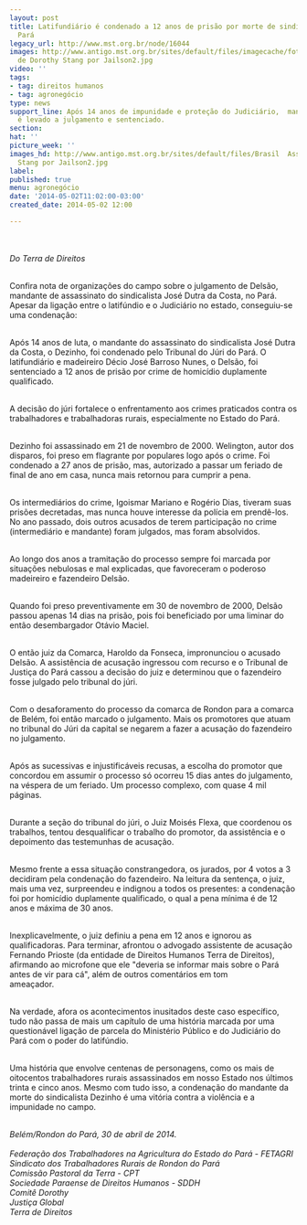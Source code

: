 ```yaml
---
layout: post
title: Latifundiário é condenado a 12 anos de prisão por morte de sindicalista no
  Pará
legacy_url: http://www.mst.org.br/node/16044
images: http://www.antigo.mst.org.br/sites/default/files/imagecache/foto_destaque/Brasil  Assassinato
  de Dorothy Stang por Jailson2.jpg
video: ''
tags:
- tag: direitos humanos
- tag: agronegócio
type: news
support_line: Após 14 anos de impunidade e proteção do Judiciário,  mandante de assassinato
  é levado a julgamento e sentenciado.
section: 
hat: ''
picture_week: ''
images_hd: http://www.antigo.mst.org.br/sites/default/files/Brasil  Assassinato de Dorothy
  Stang por Jailson2.jpg
label: 
published: true
menu: agronegócio
date: '2014-05-02T11:02:00-03:00'
created_date: 2014-05-02 12:00

---
```

<p><br><br><em>Do Terra de Direitos</em></p><p><br>Confira nota de organizações do campo sobre o julgamento de Delsão, mandante de assassinato do sindicalista José Dutra da Costa, no Pará. Apesar da ligação entre o latifúndio e o Judiciário no estado, conseguiu-se uma condenação:</p><p><br>Após 14 anos de luta, o mandante do assassinato do sindicalista José Dutra da Costa, o Dezinho, foi condenado pelo Tribunal do Júri do Pará. O latifundiário e madeireiro Décio José Barroso Nunes, o Delsão, foi sentenciado a 12 anos de prisão por crime de homicídio duplamente qualificado.</p><p><br>A decisão do júri fortalece o enfrentamento aos crimes praticados contra os trabalhadores e trabalhadoras rurais, especialmente no Estado do Pará.</p><p><br>Dezinho foi assassinado em 21 de novembro de 2000. Welington, autor dos disparos, foi preso em flagrante por populares logo após o crime. Foi condenado a 27 anos de prisão, mas, autorizado a passar um feriado de final de ano em casa, nunca mais retornou para cumprir a pena.</p><p><br>Os intermediários do crime, Igoismar Mariano e Rogério Dias, tiveram suas prisões decretadas, mas nunca houve interesse da polícia em prendê-los. No ano passado, dois outros acusados de terem participação no crime (intermediário e mandante) foram julgados, mas foram absolvidos.</p><p><br>Ao longo dos anos a tramitação do processo sempre foi marcada por situações nebulosas e mal explicadas, que favoreceram o poderoso madeireiro e fazendeiro Delsão.</p><p><br>Quando foi preso preventivamente em 30 de novembro de 2000, Delsão passou apenas 14 dias na prisão, pois foi beneficiado por uma liminar do então desembargador Otávio Maciel.</p><p><br>O então juiz da Comarca, Haroldo da Fonseca, impronunciou o acusado Delsão. A assistência de acusação ingressou com recurso e o Tribunal de Justiça do Pará cassou a decisão do juiz e determinou que o fazendeiro fosse julgado pelo tribunal do júri.</p><p><br>Com o desaforamento do processo da comarca de Rondon para a comarca de Belém, foi então marcado o julgamento. Mais os promotores que atuam no tribunal do Júri da capital se negarem a fazer a acusação do fazendeiro no julgamento.</p><p><br>Após as sucessivas e injustificáveis recusas, a escolha do promotor que concordou em assumir o processo só ocorreu 15 dias antes do julgamento, na véspera de um feriado. Um processo complexo, com quase 4 mil páginas.</p><p><br>Durante a seção do tribunal do júri, o Juiz Moisés Flexa, que coordenou os trabalhos, tentou desqualificar o trabalho do promotor, da assistência e o depoimento das testemunhas de acusação.</p><p><br>Mesmo frente a essa situação constrangedora, os jurados, por 4 votos a 3 decidiram pela condenação do fazendeiro. Na leitura da sentença, o juiz, mais uma vez, surpreendeu e indignou a todos os presentes: a condenação foi por homicídio duplamente qualificado, o qual a pena mínima é de 12 anos e máxima de 30 anos.</p><p><br>Inexplicavelmente, o juiz definiu a pena em 12 anos e ignorou as qualificadoras. Para terminar, afrontou o advogado assistente de acusação Fernando Prioste (da entidade de Direitos Humanos Terra de Direitos), afirmando ao microfone que ele "deveria se informar mais sobre o Pará antes de vir para cá", além de outros comentários em tom ameaçador.&nbsp;&nbsp;&nbsp;&nbsp;&nbsp;&nbsp;&nbsp;&nbsp;&nbsp;&nbsp;&nbsp;</p><p><br>Na verdade, afora os acontecimentos inusitados deste caso específico, tudo não passa de mais um capítulo de uma história marcada por uma questionável ligação de parcela do Ministério Público e do Judiciário do Pará com o poder do latifúndio.</p><p><br>Uma história que envolve centenas de personagens, como os mais de oitocentos trabalhadores rurais assassinados em nosso Estado nos últimos trinta e cinco anos. Mesmo com tudo isso, a condenação do mandante da morte do sindicalista Dezinho é uma vitória contra a violência e a impunidade no campo.</p><p><br><em>Belém/Rondon do Pará, 30 de abril de 2014.<br>&nbsp;<br>Federação dos Trabalhadores na Agricultura do Estado do Pará - FETAGRI<br>Sindicato dos Trabalhadores Rurais de Rondon do Pará<br>Comissão Pastoral da Terra - CPT<br>Sociedade Paraense de Direitos Humanos - SDDH<br>Comitê Dorothy<br>Justiça Global<br>Terra de Direitos</em></p><p>&nbsp;</p>
